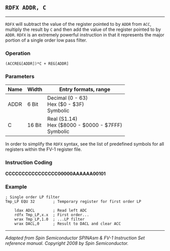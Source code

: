 ## `RDFX ADDR, C`

------------------

`RDFX` will subtract the value of the register pointed to by `ADDR` from `ACC`, multiply the result by `C` and then add the value of the register pointed to by `ADDR`. `RDFX` is an extremely powerful instruction in that it represents the major portion of a single order low pass filter.

### Operation
`(ACC­REG[ADDR])*C + REG[ADDR]`

### Parameters
| Name  | Width | Entry formats, range                |
|-------|-------|-------------------------------------|
| ADDR  | 6 Bit | Decimal (0 - 63)<br>Hex ($0 - $3F)<br>Symbolic |
| C     | 16 Bit| Real (S1.14)<br>Hex ($8000 - $0000 - $7FFF)<br>Symbolic |

In order to simplify the `RDFX` syntax, see the list of predefined symbols for all registers within the FV-1 register file.

### Instruction Coding
**CCCCCCCCCCCCCCCC00000AAAAAA00101**

### Example
```assembly
; Single order LP filter
Tmp_LP EQU 32        ; Temporary register for first order LP

    ldax ADCL        ; Read left ADC
    rdfx Tmp_LP,x.x  ; First order...
    wrax Tmp_LP,1.0  ; ...LP filter
    wrax DACL,0      ; Result to DACL and clear ACC
```

------------------
*Adapted from Spin Semiconductor SPINAsm & FV-1 Instruction Set reference manual. Copyright 2008 by Spin Semiconductor.*